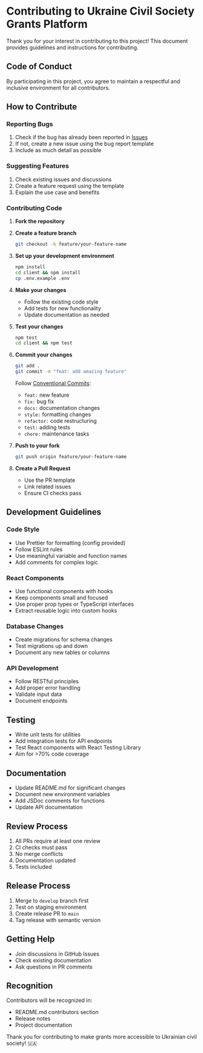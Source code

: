 # Contributing to Ukraine Civil Society Grants Platform

Thank you for your interest in contributing to this project! This document provides guidelines and instructions for contributing.

## Code of Conduct

By participating in this project, you agree to maintain a respectful and inclusive environment for all contributors.

## How to Contribute

### Reporting Bugs

1. Check if the bug has already been reported in [Issues](https://github.com/Annomy111/grants-website/issues)
2. If not, create a new issue using the bug report template
3. Include as much detail as possible

### Suggesting Features

1. Check existing issues and discussions
2. Create a feature request using the template
3. Explain the use case and benefits

### Contributing Code

1. **Fork the repository**
2. **Create a feature branch**

   ```bash
   git checkout -b feature/your-feature-name
   ```

3. **Set up your development environment**

   ```bash
   npm install
   cd client && npm install
   cp .env.example .env
   ```

4. **Make your changes**

   - Follow the existing code style
   - Add tests for new functionality
   - Update documentation as needed

5. **Test your changes**

   ```bash
   npm test
   cd client && npm test
   ```

6. **Commit your changes**

   ```bash
   git add .
   git commit -m "feat: add amazing feature"
   ```

   Follow [Conventional Commits](https://www.conventionalcommits.org/):

   - `feat:` new feature
   - `fix:` bug fix
   - `docs:` documentation changes
   - `style:` formatting changes
   - `refactor:` code restructuring
   - `test:` adding tests
   - `chore:` maintenance tasks

7. **Push to your fork**

   ```bash
   git push origin feature/your-feature-name
   ```

8. **Create a Pull Request**
   - Use the PR template
   - Link related issues
   - Ensure CI checks pass

## Development Guidelines

### Code Style

- Use Prettier for formatting (config provided)
- Follow ESLint rules
- Use meaningful variable and function names
- Add comments for complex logic

### React Components

- Use functional components with hooks
- Keep components small and focused
- Use proper prop types or TypeScript interfaces
- Extract reusable logic into custom hooks

### Database Changes

- Create migrations for schema changes
- Test migrations up and down
- Document any new tables or columns

### API Development

- Follow RESTful principles
- Add proper error handling
- Validate input data
- Document endpoints

## Testing

- Write unit tests for utilities
- Add integration tests for API endpoints
- Test React components with React Testing Library
- Aim for >70% code coverage

## Documentation

- Update README.md for significant changes
- Document new environment variables
- Add JSDoc comments for functions
- Update API documentation

## Review Process

1. All PRs require at least one review
2. CI checks must pass
3. No merge conflicts
4. Documentation updated
5. Tests included

## Release Process

1. Merge to `develop` branch first
2. Test on staging environment
3. Create release PR to `main`
4. Tag release with semantic version

## Getting Help

- Join discussions in GitHub Issues
- Check existing documentation
- Ask questions in PR comments

## Recognition

Contributors will be recognized in:

- README.md contributors section
- Release notes
- Project documentation

Thank you for contributing to make grants more accessible to Ukrainian civil society! 🇺🇦

